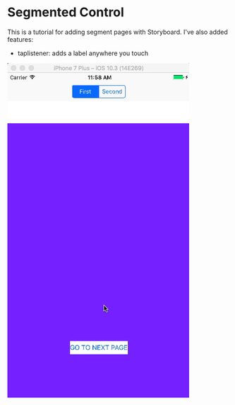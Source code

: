 # Segmented Control

This is a tutorial for adding segment pages with Storyboard.
I've also added features:
- taplistener: adds a label anywhere you touch


![SegmentControl](https://github.com/Saayaman/ImageStorage/blob/master/SegmentedControl.gif)
